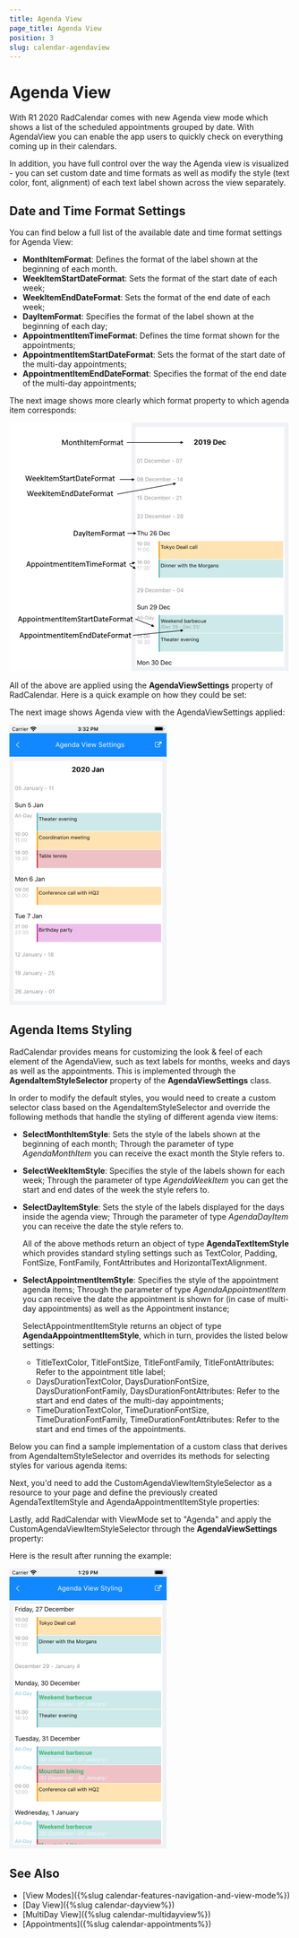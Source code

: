 ```yaml
---
title: Agenda View
page_title: Agenda View
position: 3
slug: calendar-agendaview
---
```


# Agenda View #

With R1 2020 RadCalendar comes with new Agenda view mode which shows a list of the scheduled appointments grouped by date. With AgendaView you can enable the app users to quickly check on everything coming up in their calendars. 

In addition, you have full control over the way the Agenda view is visualized - you can set custom date and time formats as well as modify the style (text color, font, alignment) of each text label shown across the view separately.

## Date and Time Format Settings

You can find below a full list of the available date and time format settings for Agenda View:

* **MonthItemFormat**: Defines the format of the label shown at the beginning of each month. 
* **WeekItemStartDateFormat**: Sets the format of the start date of each week;
* **WeekItemEndDateFormat**: Sets the format of the end date of each week;
* **DayItemFormat**: Specifies the format of the label shown at the beginning of each day;
* **AppointmentItemTimeFormat**: Defines the time format shown for the appointments;
* **AppointmentItemStartDateFormat**: Sets the format of the start date of the multi-day appointments;
* **AppointmentItemEndDateFormat**: Specifies the format of the end date of the multi-day appointments;

The next image shows more clearly which format property to which agenda item corresponds:

![](../images/calendar_agendaview_scheme.png)

All of the above are applied using the **AgendaViewSettings** property of RadCalendar. Here is a quick example on how they could be set:

<snippet id='calendar-agendaview-settings'/>

The next image shows Agenda view with the AgendaViewSettings applied:

![Calendar AgendaView Settings](../images/calendar_agendaview_settings.png)

## Agenda Items Styling

RadCalendar provides means for customizing the look &amp; feel of each element of the AgendaView, such as text labels for months, weeks and days as well as the appointments. This is implemented through the **AgendaItemStyleSelector** property of the **AgendaViewSettings** class.

In order to modify the default styles, you would need to create a custom selector class based on the AgendaItemStyleSelector and override the following methods that handle the styling of different agenda view items:

* **SelectMonthItemStyle**: Sets the style of the labels shown at the beginning of each month; Through the parameter of type *AgendaMonthItem* you can receive the exact month the Style refers to. 
* **SelectWeekItemStyle**: Specifies the style of the labels shown for each week; Through the parameter of type *AgendaWeekItem* you can get the start and end dates of the week the style refers to.
* **SelectDayItemStyle**: Sets the style of the labels displayed for the days inside the agenda view; Through the parameter of type *AgendaDayItem* you can receive the date the style refers to.

	All of the above methods return an object of type **AgendaTextItemStyle** which provides standard styling settings such as TextColor, Padding, FontSize, FontFamily, FontAttributes and HorizontalTextAlignment.

* **SelectAppointmentItemStyle**: Specifies the style of the appointment agenda items; Through the parameter of type *AgendaAppointmentItem* you can receive the date the appointment is shown for (in case of multi-day appointments) as well as the Appointment instance;

	SelectAppointmentItemStyle returns an object of type **AgendaAppointmentItemStyle**, which in turn, provides the listed below settings:

	* TitleTextColor, TitleFontSize, TitleFontFamily, TitleFontAttributes: Refer to the appointment title label;
	* DaysDurationTextColor, DaysDurationFontSize, DaysDurationFontFamily, DaysDurationFontAttributes: Refer to the start and end dates of the multi-day appointments;
	* TimeDurationTextColor, TimeDurationFontSize, TimeDurationFontFamily, TimeDurationFontAttributes: Refer to the start and end times of the appointments.

Below you can find a sample implementation of a custom class that derives from AgendaItemStyleSelector and overrides its methods for selecting styles for various agenda items: 

<snippet id='calendar-agendaview-styleselector' />

Next, you'd need to add the CustomAgendaViewItemStyleSelector as a resource to your page and define the previously created AgendaTextItemStyle and AgendaAppointmentItemStyle properties:

<snippet id='calendar-agendaview-styleselector-xaml' />

Lastly, add RadCalendar with ViewMode set to "Agenda" and apply the CustomAgendaViewItemStyleSelector through the **AgendaViewSettings** property:

<snippet id='calendar-agendaview-setstyle-xaml' />

Here is the result after running the example:

![Calendar AgendaView Styling](../images/calendar_agendaview_styling.png)

## See Also

* [View Modes]({%slug calendar-features-navigation-and-view-mode%})
* [Day View]({%slug calendar-dayview%})
* [MultiDay View]({%slug calendar-multidayview%})
* [Appointments]({%slug calendar-appointments%})
